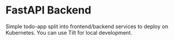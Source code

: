 # FastAPI Backend
Simple todo-app split into frontend/backend services to deploy on Kubernetes. You can use Tilt for local development.